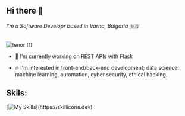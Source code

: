 ## Hi there 👋
###### I'm a Software Developr based in Varna, Bulgaria 🇧🇬

![tenor (1)](https://github.com/user-attachments/assets/0a069ae3-c5cc-4955-a5a9-d41e196b2fc9)

- 🔨 I’m currently working on REST APIs with Flask 

- 🔥 I'm interested in front-end/back-end development; data science, machine learning, automation, cyber security, ethical hacking.
## Skils:
[![My Skills](https://skillicons.dev/icons?i=py,js,php,html,css,django,flask,react,redux,nodejs,express,wordpress,linux,postgres,mongodb,mysql,docker,azure,aws,terraform,git,githubactions,vite,figma,bootstrap,vscode,)](https://skillicons.dev)

<!--
**Konstantin-Kostov-70/Konstantin-Kostov-70** is a ✨ _special_ ✨ repository because its `README.md` (this file) appears on your GitHub profile.

Here are some ideas to get you started:

- 🔭 I’m currently working on ...
- 🌱 I’m currently learning ...
- 👯 I’m looking to collaborate on ...
- 🤔 I’m looking for help with ...
- 💬 Ask me about ...
- 📫 How to reach me: ...
- 😄 Pronouns: ...
- ⚡ Fun fact: ...
-->
